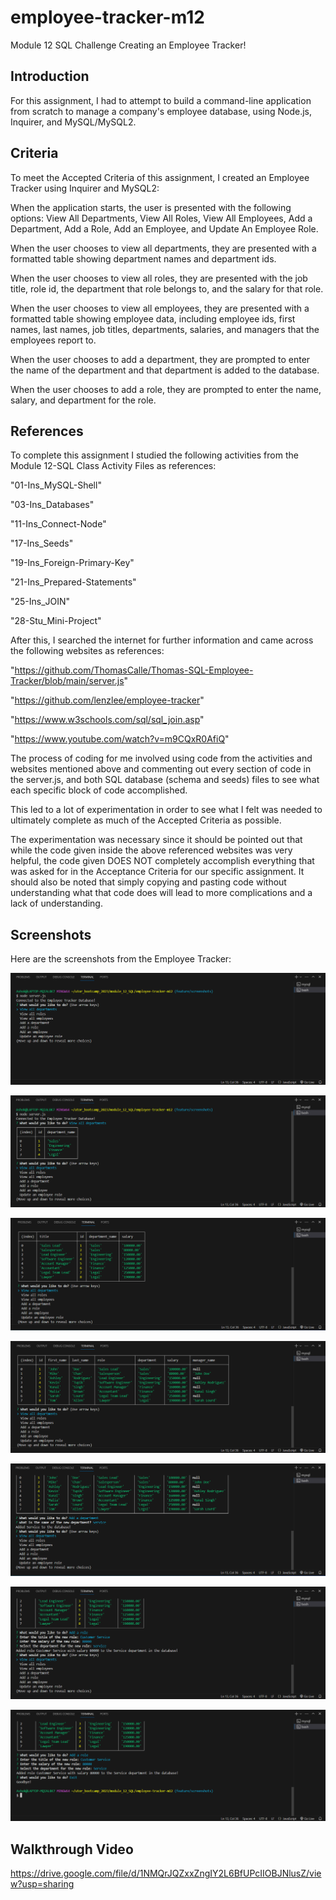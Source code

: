 # employee-tracker-m12
Module 12 SQL Challenge Creating an Employee Tracker!

## Introduction

For this assignment, I had to attempt to build a command-line application from scratch to manage a company's employee database, using Node.js, Inquirer, and MySQL/MySQL2.

## Criteria
To meet the Accepted Criteria of this assignment, I created an Employee Tracker using Inquirer and MySQL2:

When the application starts, the user is presented with the following options: View All Departments, View All Roles, View All Employees, Add a Department, Add a Role, Add an Employee, and Update An Employee Role.

When the user chooses to view all departments, they are presented with a formatted table showing department names and department ids.

When the user chooses to view all roles, they are presented with the job title, role id, the department that role belongs to, and the salary for that role.

When the user chooses to view all employees, they are presented with a formatted table showing employee data, including employee ids, first names, last names, job titles, departments, salaries, and managers that the employees report to.

When the user chooses to add a department, they are prompted to enter the name of the department and that department is added to the database.

When the user chooses to add a role, they are prompted to enter the name, salary, and department for the role.

## References

To complete this assignment I studied the following activities from the Module 12-SQL Class Activity Files as references:

"01-Ins_MySQL-Shell"

"03-Ins_Databases"

"11-Ins_Connect-Node"

"17-Ins_Seeds"

"19-Ins_Foreign-Primary-Key"

"21-Ins_Prepared-Statements"

"25-Ins_JOIN"

"28-Stu_Mini-Project"

After this, I searched the internet for further information and came across the following websites as references:

"https://github.com/ThomasCalle/Thomas-SQL-Employee-Tracker/blob/main/server.js"

"https://github.com/lenzlee/employee-tracker"

"https://www.w3schools.com/sql/sql_join.asp"

"https://www.youtube.com/watch?v=m9CQxR0AfiQ"

The process of coding for me involved using code from the activities and websites mentioned above and commenting out every section of code in the server.js, and both SQL database (schema and seeds) files to see what each specific block of code accomplished.

This led to a lot of experimentation in order to see what I felt was needed to ultimately complete as much of the Accepted Criteria as possible.

The experimentation was necessary since it should be pointed out that while the code given inside the above referenced websites was very helpful, the code given DOES NOT completely accomplish everything that was asked for in the Acceptance Criteria for our specific assignment. It should also be noted that simply copying and pasting code without understanding what that code does will lead to more complications and a lack of understanding.

## Screenshots
Here are the screenshots from the Employee Tracker:

![Alt text](https://github.com/aparihar1984/employee-tracker-m12/blob/main/Screenshots/Menu%20Screenshot.png)

![Alt text](https://github.com/aparihar1984/employee-tracker-m12/blob/main/Screenshots/Departments%20Screenshot.png)

![Alt text](https://github.com/aparihar1984/employee-tracker-m12/blob/main/Screenshots/Roles%20Screenshot.png)

![Alt text](https://github.com/aparihar1984/employee-tracker-m12/blob/main/Screenshots/Employees%20Screenshot.png)

![Alt text](https://github.com/aparihar1984/employee-tracker-m12/blob/main/Screenshots/Adding%20Department%20Screenshot.png)

![Alt text](https://github.com/aparihar1984/employee-tracker-m12/blob/main/Screenshots/Adding%20Role%20Screenshot.png)

![Alt text](https://github.com/aparihar1984/employee-tracker-m12/blob/main/Screenshots/Exit%20Screenshot.png)

## Walkthrough Video

https://drive.google.com/file/d/1NMQrJQZxxZngIY2L6BfUPcIIOBJNlusZ/view?usp=sharing

